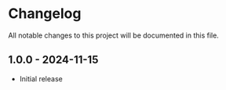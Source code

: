 # Changelog

All notable changes to this project will be documented in this file.

## 1.0.0 - 2024-11-15

- Initial release